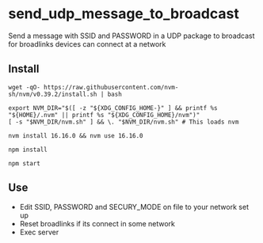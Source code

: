 # send_udp_message_to_broadcast

<p>Send a message with SSID and PASSWORD in a UDP package to broadcast for broadlinks devices can connect at a network</p>

## Install

`wget -qO- https://raw.githubusercontent.com/nvm-sh/nvm/v0.39.2/install.sh | bash`

```
export NVM_DIR="$([ -z "${XDG_CONFIG_HOME-}" ] && printf %s "${HOME}/.nvm" || printf %s "${XDG_CONFIG_HOME}/nvm")"
[ -s "$NVM_DIR/nvm.sh" ] && \. "$NVM_DIR/nvm.sh" # This loads nvm
```

`nvm install 16.16.0 && nvm use 16.16.0`

`npm install`

`npm start`

## Use

- Edit SSID, PASSWORD and SECURY_MODE on file to your network set up
- Reset broadlinks if its connect in some network
- Exec server